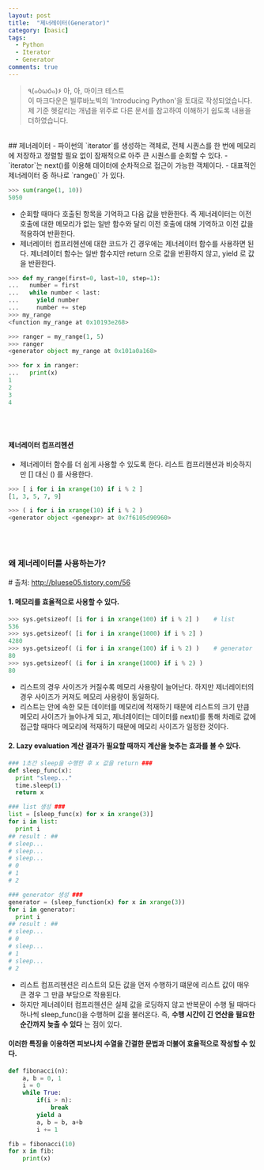 ```yaml
---
layout: post
title:  "제너레이터(Generator)"
category: [basic]
tags:
  - Python
  - Iterator
  - Generator
comments: true
---
```


>٩(๑òωó๑)۶ 아, 아, 마이크 테스트<br>
이 마크다운은 빌루바노빅의 'Introducing Python'을 토대로 작성되었습니다.
제 기준 헷갈리는 개념을 위주로 다른 문서를 참고하여 이해하기 쉽도록 내용을 더하였습니다.

<br>
## 제너레이터
- 파이썬의 `iterator`를 생성하는 객체로, 전체 시퀀스를 한 번에 메모리에 저장하고 정렬할 필요 없이 잠재적으로 아주 큰 시퀀스를 순회할 수 있다.
- `iterator`는 next()를 이용해 데이터에 순차적으로 접근이 가능한 객체이다.
- 대표적인 제너레이터 중 하나로 `range()` 가 있다.

```python
>>> sum(range(1, 10))
5050
```
- 순회할 때마다 호출된 항목을 기억하고 다음 값을 반환한다. 즉 제너레이터는 이전 호출에 대한 메모리가 없는 일반 함수와 달리 이전 호출에 대해 기억하고 이전 값을 적용하여 반환한다.
- 제너레이터 컴프리헨션에 대한 코드가 긴 경우에는 제너레이터 함수를 사용하면 된다. 제너레이터 함수는 일반 함수지만 return 으로 값을 반환하지 않고, yield 로 값을 반환한다.

```python
>>> def my_range(first=0, last=10, step=1):
...   number = first
...   while number < last:
...     yield number
...     number += step
>>> my_range
<function my_range at 0x10193e268>

>>> ranger = my_range(1, 5)
>>> ranger
<generator object my_range at 0x101a0a168>

>>> for x in ranger:
...   print(x)
1
2
3
4
```

<br><br>
#### 제너레이터 컴프리헨션
- 제너레이터 함수를 더 쉽게 사용할 수 있도록 한다. 리스트 컴프리헨션과 비슷하지만 [] 대신 () 를 사용한다.

```python
>>> [ i for i in xrange(10) if i % 2 ]
[1, 3, 5, 7, 9]

>>> ( i for i in xrange(10) if i % 2 )
<generator object <genexpr> at 0x7f6105d90960>
```

<br><br>
### 왜 제너레이터를 사용하는가?
\# 출처: http://bluese05.tistory.com/56
#### 1. 메모리를 효율적으로 사용할 수 있다.

```python
>>> sys.getsizeof( [i for i in xrange(100) if i % 2] )    # list
536
>>> sys.getsizeof( [i for i in xrange(1000) if i % 2] )
4280
>>> sys.getsizeof( (i for i in xrange(100) if i % 2) )    # generator
80
>>> sys.getsizeof( (i for i in xrange(1000) if i % 2) )
80
```
- 리스트의 경우 사이즈가 커질수록 메모리 사용량이 늘어난다. 하지만 제너레이터의 경우 사이즈가 커져도 메모리 사용량이 동일하다.
- 리스트는 안에 속한 모든 데이터를 메모리에 적재하기 때문에 리스트의 크기 만큼 메모리 사이즈가 늘어나게 되고, 제너레이터는 데이터를 next()를 통해 차례로 값에 접근할 때마다 메모리에 적재하기 때문에 메모리 사이즈가 일정한 것이다.

#### 2. **Lazy evaluation 계산 결과가 필요할 때까지 계산을 늦추는 효과를 볼 수 있다.**

```python
### 1초간 sleep을 수행한 후 x 값을 return ###
def sleep_func(x):
  print "sleep..."
  time.sleep(1)
  return x

### list 생성 ###
list = [sleep_func(x) for x in xrange(3)]
for i in list:
  print i
## result : ##
# sleep...
# sleep...
# sleep...
# 0
# 1
# 2

### generator 생성 ###
generator = (sleep_function(x) for x in xrange(3))
for i in generator:
  print i
## result : ##
# sleep...
# 0
# sleep...
# 1
# sleep...
# 2
```
- 리스트 컴프리헨션은 리스트의 모든 값을 먼저 수행하기 떄문에 리스트 값이 매우 큰 경우 그 만큼 부담으로 작용된다.
- 하지만 제너레이터 컴프리헨션은 실제 값을 로딩하지 않고 반복문이 수행 될 때마다 하나씩 sleep_func()을 수행하며 값을 불러온다. 즉, **수행 시간이 긴 연산을 필요한 순간까지 늦출 수 있다** 는 점이 있다.

#### 이러한 특징을 이용하면 피보나치 수열을 간결한 문법과 더불어 효율적으로 작성할 수 있다.
```python
def fibonacci(n):
    a, b = 0, 1
    i = 0
    while True:
        if(i > n):
            break
        yield a
        a, b = b, a+b
        i += 1

fib = fibonacci(10)
for x in fib:
    print(x)
```
